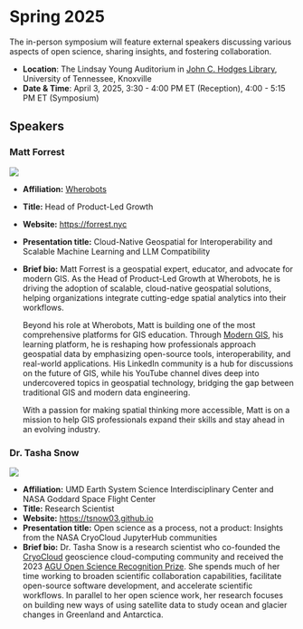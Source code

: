 # Spring 2025

The in-person symposium will feature external speakers discussing various aspects of open science, sharing insights, and fostering collaboration.

- **Location**: The Lindsay Young Auditorium in [John C. Hodges Library](https://maps.utk.edu/?id=314#!m/276034?share), University of Tennessee, Knoxville
- **Date & Time**: April 3, 2025, 3:30 - 4:00 PM ET (Reception), 4:00 - 5:15 PM ET (Symposium)

## Speakers

### Matt Forrest

![](https://i.imgur.com/LvFvJ9O.jpg)

- **Affiliation:** [Wherobots](https://wherobots.com/)
- **Title:** Head of Product-Led Growth
- **Website:** https://forrest.nyc
- **Presentation title:** Cloud-Native Geospatial for Interoperability and Scalable Machine Learning and LLM Compatibility
- **Brief bio:** Matt Forrest is a geospatial expert, educator, and advocate for modern GIS. As the Head of Product-Led Growth at Wherobots, he is driving the adoption of scalable, cloud-native geospatial solutions, helping organizations integrate cutting-edge spatial analytics into their workflows.

  Beyond his role at Wherobots, Matt is building one of the most comprehensive platforms for GIS education. Through [Modern GIS](https://moderngis.xyz/), his learning platform, he is reshaping how professionals approach geospatial data by emphasizing open-source tools, interoperability, and real-world applications. His LinkedIn community is a hub for discussions on the future of GIS, while his YouTube channel dives deep into undercovered topics in geospatial technology, bridging the gap between traditional GIS and modern data engineering.

  With a passion for making spatial thinking more accessible, Matt is on a mission to help GIS professionals expand their skills and stay ahead in an evolving industry.

### Dr. Tasha Snow

![](https://i.imgur.com/3h14VGC.jpg)

- **Affiliation:** UMD Earth System Science Interdisciplinary Center and NASA Goddard Space Flight Center
- **Title:** Research Scientist
- **Website:** https://tsnow03.github.io
- **Presentation title:** Open science as a process, not a product: Insights from the NASA CryoCloud JupyterHub communities
- **Brief bio:** Dr. Tasha Snow is a research scientist who co-founded the [CryoCloud](https://cryointhecloud.com/) geoscience cloud-computing community and received the 2023 [AGU Open Science Recognition Prize](https://www.minesnewsroom.com/news/tasha-snow-receives-2023-agu-open-science-recognition-prize). She spends much of her time working to broaden scientific collaboration capabilities, facilitate open-source software development, and accelerate scientific workflows. In parallel to her open science work, her research focuses on building new ways of using satellite data to study ocean and glacier changes in Greenland and Antarctica.
